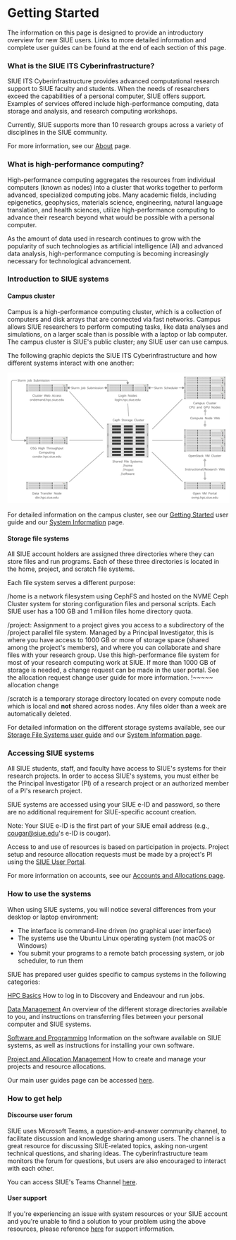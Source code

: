 # Getting Started

The information on this page is designed to provide an introductory overview for new SIUE users. Links to more detailed information and complete user guides can be found at the end of each section of this page.

### What is the SIUE ITS Cyberinfrastructure?

SIUE ITS Cyberinfrastructure provides advanced computational research support to SIUE faculty and students. When the needs of researchers exceed the capabilities of a personal computer, SIUE offers support. Examples of services offered include high-performance computing, data storage and analysis, and research computing workshops.

Currently, SIUE supports more than 10 research groups across a variety of disciplines in the SIUE community.

For more information, see our [About](https://www.siue.edu/its/cyberinfrastructure/) page.

### What is high-performance computing?

High-performance computing aggregates the resources from individual computers (known as nodes) into a cluster that works together to perform advanced, specialized computing jobs. Many academic fields, including epigenetics, geophysics, materials science, engineering, natural language translation, and health sciences, utilize high-performance computing to advance their research beyond what would be possible with a personal computer.

As the amount of data used in research continues to grow with the popularity of such technologies as artificial intelligence (AI) and advanced data analysis, high-performance computing is becoming increasingly necessary for technological advancement.

### Introduction to SIUE systems

#### Campus cluster

Campus is a high-performance computing cluster, which is a collection of computers and disk arrays that are connected via fast networks. Campus allows SIUE researchers to perform computing tasks, like data analyses and simulations, on a larger scale than is possible with a laptop or lab computer. The campus cluster is SIUE's public cluster; any SIUE user can use campus.

The following graphic depicts the SIUE ITS Cyberinfrastructure and how different systems interact with one another:

![cyberinfrastructure](user_guides/_media/cyberinfrastructure.png ':size=50%')

For detailed information on the campus cluster, see our [Getting Started](user_guides/getting-started.md) user guide and our [System Information](system-information) page.

#### Storage file systems

All SIUE account holders are assigned three directories where they can store files and run programs. Each of these three directories is located in the home, project, and scratch file systems.

Each file system serves a different purpose:

/home is a network filesystem using CephFS and hosted on the NVME Ceph Cluster system for storing configuration files and personal scripts. Each SIUE user has a 100 GB and 1 million files home directory quota.

/project: Assignment to a project gives you access to a subdirectory of the /project parallel file system. Managed by a Principal Investigator, this is where you have access to 1000 GB or more of storage space (shared among the project's members), and where you can collaborate and share files with your research group. Use this high-performance file system for most of your research computing work at SIUE. If more than 1000 GB of storage is needed, a change request can be made in the user portal. See the allocation request change user guide for more information. !~~~~~ allocation change

/scratch is a temporary storage directory located on every compute node which is local and **not** shared across nodes. Any files older than a week are automatically deleted.

For detailed information on the different storage systems available, see our [Storage File Systems user guide](user_guides/storage-file-systems) and our [System Information page](system-information).

### Accessing SIUE systems

All SIUE students, staff, and faculty have access to SIUE's systems for their research projects. In order to access SIUE's systems, you must either be the Principal Investigator (PI) of a research project or an authorized member of a PI's research project.

SIUE systems are accessed using your SIUE e-ID and password, so there are no additional requirement for SIUE-specific account creation.

Note: Your SIUE e-ID is the first part of your SIUE email address (e.g., cougar@siue.edu's e-ID is cougar).

Access to and use of resources is based on participation in projects. Project setup and resource allocation requests must be made by a project's PI using the [SIUE User Portal](https://coldfront.hpc.siue.edu).

For more information on accounts, see our [Accounts and Allocations page](accounts-and-allocations).

### How to use the systems

When using SIUE systems, you will notice several differences from your desktop or laptop environment:

- The interface is command-line driven (no graphical user interface)
- The systems use the Ubuntu Linux operating system (not macOS or Windows)
- You submit your programs to a remote batch processing system, or job scheduler, to run them

SIUE has prepared user guides specific to campus systems in the following categories:

[HPC Basics](user_guides/hpc-basics)
How to log in to Discovery and Endeavour and run jobs.

[Data Management](user_guides/data-management)
An overview of the different storage directories available to you, and instructions on transferring files between your personal computer and SIUE systems.

[Software and Programming](user_guides/software-and-programming)
Information on the software available on SIUE systems, as well as instructions for installing your own software.

[Project and Allocation Management](user_guides/project-and-allocation-management)
How to create and manage your projects and resource allocations.

Our main user guides page can be accessed [here](user-guides).

### How to get help

#### Discourse user forum

SIUE uses Microsoft Teams, a question-and-answer community channel, to facilitate discussion and knowledge sharing among users. The channel is a great resource for discussing SIUE-related topics, asking non-urgent technical questions, and sharing ideas. The cyberinfrastructure team monitors the forum for questions, but users are also encouraged to interact with each other.

You can access SIUE's Teams Channel [here](https://bit.ly/3HZYqHI).

#### User support

If you're experiencing an issue with system resources or your SIUE account and you're unable to find a solution to your problem using the above resources, please reference [here](user-support) for support information.

